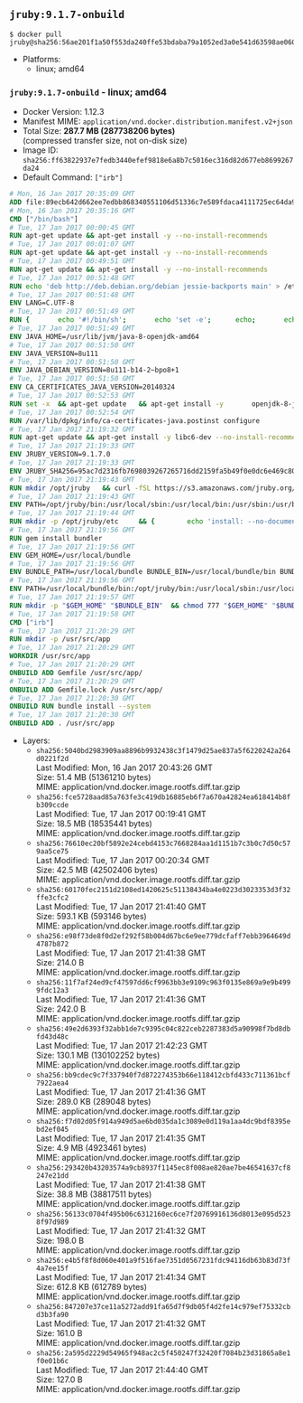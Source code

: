## `jruby:9.1.7-onbuild`

```console
$ docker pull jruby@sha256:56ae201f1a50f553da240ffe53bdaba79a1052ed3a0e541d63598ae060a8a9a3
```

-	Platforms:
	-	linux; amd64

### `jruby:9.1.7-onbuild` - linux; amd64

-	Docker Version: 1.12.3
-	Manifest MIME: `application/vnd.docker.distribution.manifest.v2+json`
-	Total Size: **287.7 MB (287738206 bytes)**  
	(compressed transfer size, not on-disk size)
-	Image ID: `sha256:ff63822937e7fedb3440efef9818e6a8b7c5016ec316d82d677eb8699267da24`
-	Default Command: `["irb"]`

```dockerfile
# Mon, 16 Jan 2017 20:35:09 GMT
ADD file:89ecb642d662ee7edbb868340551106d51336c7e589fdaca4111725ec64da957 in / 
# Mon, 16 Jan 2017 20:35:16 GMT
CMD ["/bin/bash"]
# Tue, 17 Jan 2017 00:00:45 GMT
RUN apt-get update && apt-get install -y --no-install-recommends 		ca-certificates 		curl 		wget 	&& rm -rf /var/lib/apt/lists/*
# Tue, 17 Jan 2017 00:01:07 GMT
RUN apt-get update && apt-get install -y --no-install-recommends 		bzr 		git 		mercurial 		openssh-client 		subversion 				procps 	&& rm -rf /var/lib/apt/lists/*
# Tue, 17 Jan 2017 00:49:51 GMT
RUN apt-get update && apt-get install -y --no-install-recommends 		bzip2 		unzip 		xz-utils 	&& rm -rf /var/lib/apt/lists/*
# Tue, 17 Jan 2017 00:51:48 GMT
RUN echo 'deb http://deb.debian.org/debian jessie-backports main' > /etc/apt/sources.list.d/jessie-backports.list
# Tue, 17 Jan 2017 00:51:48 GMT
ENV LANG=C.UTF-8
# Tue, 17 Jan 2017 00:51:49 GMT
RUN { 		echo '#!/bin/sh'; 		echo 'set -e'; 		echo; 		echo 'dirname "$(dirname "$(readlink -f "$(which javac || which java)")")"'; 	} > /usr/local/bin/docker-java-home 	&& chmod +x /usr/local/bin/docker-java-home
# Tue, 17 Jan 2017 00:51:49 GMT
ENV JAVA_HOME=/usr/lib/jvm/java-8-openjdk-amd64
# Tue, 17 Jan 2017 00:51:50 GMT
ENV JAVA_VERSION=8u111
# Tue, 17 Jan 2017 00:51:50 GMT
ENV JAVA_DEBIAN_VERSION=8u111-b14-2~bpo8+1
# Tue, 17 Jan 2017 00:51:50 GMT
ENV CA_CERTIFICATES_JAVA_VERSION=20140324
# Tue, 17 Jan 2017 00:52:53 GMT
RUN set -x 	&& apt-get update 	&& apt-get install -y 		openjdk-8-jdk="$JAVA_DEBIAN_VERSION" 		ca-certificates-java="$CA_CERTIFICATES_JAVA_VERSION" 	&& rm -rf /var/lib/apt/lists/* 	&& [ "$JAVA_HOME" = "$(docker-java-home)" ]
# Tue, 17 Jan 2017 00:52:54 GMT
RUN /var/lib/dpkg/info/ca-certificates-java.postinst configure
# Tue, 17 Jan 2017 21:19:32 GMT
RUN apt-get update && apt-get install -y libc6-dev --no-install-recommends && rm -rf /var/lib/apt/lists/*
# Tue, 17 Jan 2017 21:19:33 GMT
ENV JRUBY_VERSION=9.1.7.0
# Tue, 17 Jan 2017 21:19:33 GMT
ENV JRUBY_SHA256=95ac7d2316fb7698039267265716dd2159fa5b49f0e0dc6e469c80ad59072926
# Tue, 17 Jan 2017 21:19:43 GMT
RUN mkdir /opt/jruby   && curl -fSL https://s3.amazonaws.com/jruby.org/downloads/${JRUBY_VERSION}/jruby-bin-${JRUBY_VERSION}.tar.gz -o /tmp/jruby.tar.gz   && echo "$JRUBY_SHA256 /tmp/jruby.tar.gz" | sha256sum -c -   && tar -zx --strip-components=1 -f /tmp/jruby.tar.gz -C /opt/jruby   && rm /tmp/jruby.tar.gz   && update-alternatives --install /usr/local/bin/ruby ruby /opt/jruby/bin/jruby 1
# Tue, 17 Jan 2017 21:19:43 GMT
ENV PATH=/opt/jruby/bin:/usr/local/sbin:/usr/local/bin:/usr/sbin:/usr/bin:/sbin:/bin
# Tue, 17 Jan 2017 21:19:44 GMT
RUN mkdir -p /opt/jruby/etc 	&& { 		echo 'install: --no-document'; 		echo 'update: --no-document'; 	} >> /opt/jruby/etc/gemrc
# Tue, 17 Jan 2017 21:19:56 GMT
RUN gem install bundler
# Tue, 17 Jan 2017 21:19:56 GMT
ENV GEM_HOME=/usr/local/bundle
# Tue, 17 Jan 2017 21:19:56 GMT
ENV BUNDLE_PATH=/usr/local/bundle BUNDLE_BIN=/usr/local/bundle/bin BUNDLE_SILENCE_ROOT_WARNING=1 BUNDLE_APP_CONFIG=/usr/local/bundle
# Tue, 17 Jan 2017 21:19:56 GMT
ENV PATH=/usr/local/bundle/bin:/opt/jruby/bin:/usr/local/sbin:/usr/local/bin:/usr/sbin:/usr/bin:/sbin:/bin
# Tue, 17 Jan 2017 21:19:57 GMT
RUN mkdir -p "$GEM_HOME" "$BUNDLE_BIN" 	&& chmod 777 "$GEM_HOME" "$BUNDLE_BIN"
# Tue, 17 Jan 2017 21:19:58 GMT
CMD ["irb"]
# Tue, 17 Jan 2017 21:20:29 GMT
RUN mkdir -p /usr/src/app
# Tue, 17 Jan 2017 21:20:29 GMT
WORKDIR /usr/src/app
# Tue, 17 Jan 2017 21:20:29 GMT
ONBUILD ADD Gemfile /usr/src/app/
# Tue, 17 Jan 2017 21:20:29 GMT
ONBUILD ADD Gemfile.lock /usr/src/app/
# Tue, 17 Jan 2017 21:20:30 GMT
ONBUILD RUN bundle install --system
# Tue, 17 Jan 2017 21:20:30 GMT
ONBUILD ADD . /usr/src/app
```

-	Layers:
	-	`sha256:5040bd2983909aa8896b9932438c3f1479d25ae837a5f6220242a264d0221f2d`  
		Last Modified: Mon, 16 Jan 2017 20:43:26 GMT  
		Size: 51.4 MB (51361210 bytes)  
		MIME: application/vnd.docker.image.rootfs.diff.tar.gzip
	-	`sha256:fce5728aad85a763fe3c419db16885eb6f7a670a42824ea618414b8fb309ccde`  
		Last Modified: Tue, 17 Jan 2017 00:19:41 GMT  
		Size: 18.5 MB (18535441 bytes)  
		MIME: application/vnd.docker.image.rootfs.diff.tar.gzip
	-	`sha256:76610ec20bf5892e24cebd4153c7668284aa1d1151b7c3b0c7d50c579aa5ce75`  
		Last Modified: Tue, 17 Jan 2017 00:20:34 GMT  
		Size: 42.5 MB (42502406 bytes)  
		MIME: application/vnd.docker.image.rootfs.diff.tar.gzip
	-	`sha256:60170fec2151d2108ed1420625c51138434ba4e0223d3023353d3f32ffe3cfc2`  
		Last Modified: Tue, 17 Jan 2017 21:41:40 GMT  
		Size: 593.1 KB (593146 bytes)  
		MIME: application/vnd.docker.image.rootfs.diff.tar.gzip
	-	`sha256:e98f73de8f0d2ef292f58b004d67bc6e9ee779dcfaff7ebb3964649d4787b872`  
		Last Modified: Tue, 17 Jan 2017 21:41:38 GMT  
		Size: 214.0 B  
		MIME: application/vnd.docker.image.rootfs.diff.tar.gzip
	-	`sha256:11f7af24ed9cf47597dd6cf9963bb3e9109c963f0135e869a9e9b4999fdc12a3`  
		Last Modified: Tue, 17 Jan 2017 21:41:36 GMT  
		Size: 242.0 B  
		MIME: application/vnd.docker.image.rootfs.diff.tar.gzip
	-	`sha256:49e2d6393f32abb1de7c9395c04c822ceb2287383d5a90998f7bd8dbfd43d48c`  
		Last Modified: Tue, 17 Jan 2017 21:42:23 GMT  
		Size: 130.1 MB (130102252 bytes)  
		MIME: application/vnd.docker.image.rootfs.diff.tar.gzip
	-	`sha256:bb9cdec9c7f337940f7d872274353b66e118412cbfd433c711361bcf7922aea4`  
		Last Modified: Tue, 17 Jan 2017 21:41:36 GMT  
		Size: 289.0 KB (289048 bytes)  
		MIME: application/vnd.docker.image.rootfs.diff.tar.gzip
	-	`sha256:f7d02d05f914a949d5ae6bd035da1c3089e0d119a1aa4dc9bdf8395ebd2ef045`  
		Last Modified: Tue, 17 Jan 2017 21:41:35 GMT  
		Size: 4.9 MB (4923461 bytes)  
		MIME: application/vnd.docker.image.rootfs.diff.tar.gzip
	-	`sha256:293420b43203574a9cb8937f1145ec8f008ae820ae7be46541637cf8247e21dd`  
		Last Modified: Tue, 17 Jan 2017 21:41:38 GMT  
		Size: 38.8 MB (38817511 bytes)  
		MIME: application/vnd.docker.image.rootfs.diff.tar.gzip
	-	`sha256:56133c0704f495b06c6312160ec6ce7f20769916136d8013e095d5238f97d989`  
		Last Modified: Tue, 17 Jan 2017 21:41:32 GMT  
		Size: 198.0 B  
		MIME: application/vnd.docker.image.rootfs.diff.tar.gzip
	-	`sha256:e4b5f8f8d060e401a9f516fae7351d0567231fdc94116db63b83d73f4a7ee15f`  
		Last Modified: Tue, 17 Jan 2017 21:41:34 GMT  
		Size: 612.8 KB (612789 bytes)  
		MIME: application/vnd.docker.image.rootfs.diff.tar.gzip
	-	`sha256:847207e37ce11a5272add91fa65d7f9db05f4d2fe14c979ef75332cbd3b3fa90`  
		Last Modified: Tue, 17 Jan 2017 21:41:32 GMT  
		Size: 161.0 B  
		MIME: application/vnd.docker.image.rootfs.diff.tar.gzip
	-	`sha256:2a595d2229d54965f948ac2c5f450247f32420f7084b23d31865a8e1f0e01b6c`  
		Last Modified: Tue, 17 Jan 2017 21:44:40 GMT  
		Size: 127.0 B  
		MIME: application/vnd.docker.image.rootfs.diff.tar.gzip
